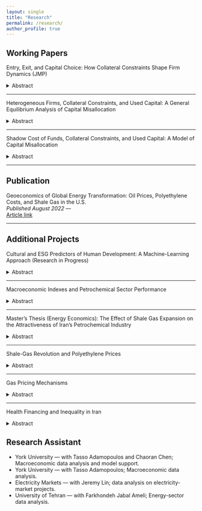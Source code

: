 ```yaml
---
layout: single
title: "Research"
permalink: /research/
author_profile: true
---
```


## Working Papers
Entry, Exit, and Capital Choice: How Collateral Constraints Shape Firm Dynamics (JMP)  
<details><summary>Abstract</summary>
The entry/exit model with a new-vs-used Capital margin shows that tighter collateral limits and higher entry costs push entrants toward used equipment, compress startup scale, raise early exit, and reduce TFP. I develop a heterogeneous-firm model with entry, exit, and an explicit choice between new and used capital Two frictions—collateral limits and entry costs—govern market access, startup scale, vintage at birth, leverage, and survival. The used stock evolves realistically: each period, some new capital transitions into the used pool, and some used equipment retires. I solve and simulate the model in MATLAB (collocation plus large-panel simulations) and build calibration targets in Stata from Vietnam’s 2005–2015 manufacturing data, including the used-investment share, debt-to-GDP, output volatility, and short- to medium-run persistence. The framework quantifies how tighter finance and higher entry fees push marginal entrants toward cheaper used capital and smaller initial scale, increasing early-life exit and lowering TFP through composition and scale distortions.
</details>

---

Heterogeneous Firms, Collateral Constraints, and Used Capital: A General Equilibrium Analysis of Capital Misallocation  
<details><summary>Abstract</summary>
A general equilibrium model shows that access to used capital reduces misallocation by relaxing collateral constraints, improving capital allocation, and productivity. Firm-level evidence confirms that financially constrained firms make greater use of used capital. This study examines how used capital helps reduce the productivity losses created by financial frictions in developing economies. Drawing on Vietnamese manufacturing data, it develops a general equilibrium model in which heterogeneous firms rent both new and used capital while facing collateral constraints. Because used capital is cheaper to rent and requires less collateral, constrained firms can operate closer to their efficient scale, which improves aggregate efficiency. The model shows that when used capital is available, misallocation losses are markedly lower than in an economy restricted to new capital. Firm-level evidence further confirms that financially constrained firms rely more heavily on used capital, in line with the theoretical predictions. Together, these findings suggest that secondary markets for used capital serve as a key channel for relaxing borrowing constraints and enhancing resource allocation in economies with underdeveloped financial systems.
</details>

---

Shadow Cost of Funds, Collateral Constraints, and Used Capital: A Model of Capital Misallocation  
<details><summary>Abstract</summary>
Firms can choose new vs. used capital. The lower purchase price of used capital relaxes financing for constrained firms, letting them scale earlier with more self-financing, improve short-run survival, and reduce the mass of chronically small firms. This shifts the vintage mix and aggregate misallocation. This paper builds a firm-dynamics model without an entry margin. Firms face a collateral-style affordability cap and a shadow cost of funds that captures financing tightness. The key feature is a vintage choice between new and used capital, treated as two distinct goods: a unit bought as new remains new, and a unit bought as used remains used. There is no conversion from new to used and no additional within-type quality downgrading beyond standard (type-specific) depreciation. Mechanism: Because used capital has a lower upfront price, constrained firms can expand capacity sooner with less external finance, while self-financing builds assets. Large, unconstrained firms change their vintage mix little.
</details>

---

## Publication
Geoeconomics of Global Energy Transformation: Oil Prices, Polyethylene Costs, and Shale Gas in the U.S.  
*Published August 2022* —  
<a href="https://wsps.ut.ac.ir/article_93569.html" target="_blank" rel="noopener noreferrer">Article link</a>  

---

## Additional Projects
Cultural and ESG Predictors of Human Development: A Machine-Learning Approach (Research in Progress)  
<details><summary>Abstract</summary>
This project uses machine-learning methods to link ESG indicators and cultural values with the Human Development Index (HDI), highlighting how institutions and sustainability shape long-run welfare. This project integrates environmental, social, and governance (ESG) indicators with Hofstede’s cultural dimensions to build a predictive model of the Human Development Index (HDI). Using techniques such as gradient boosting, penalized regression, and unsupervised clustering, the framework identifies nonlinear interactions and latent groupings in high-dimensional data. The research highlights how cultural values, governance quality, and sustainability practices jointly shape human development outcomes. It not only improves forecasting accuracy relative to traditional models but also uncovers policy-relevant pathways, showing, for example, how combinations of governance strength and cultural orientation condition the returns to social investment. By merging cross-country datasets with advanced machine learning, the project advances the measurement of development and provides a richer understanding of the institutional and cultural drivers of long-run welfare.
</details>

---

Macroeconomic Indexes and Petrochemical Sector Performance  
<details><summary>Abstract</summary>
This panel VAR study shows that higher deposit rates lower petrochemical stock returns, while exchange-rate and overall market gains raise them. Oil-price increases hurt returns at first, but the effect fades gradually. In this study, I apply a panel VAR to examine how oil prices, real exchange rates, deposit rates, and market returns shape stock returns in Iran’s petrochemical sector. Impulse–response functions show deposit-rate shocks reduce returns, exchange-rate shocks increase them, and oil shocks have a negative yet diminishing effect across quarters—highlighting persistent macro-financial channels shaping firm performance.
</details>

---

Master’s Thesis (Energy Economics): The Effect of Shale Gas Expansion on the Attractiveness of Iran’s Petrochemical Industry  
<details><summary>Abstract</summary>
The Effect of Shale Gas Expansion on the Attractiveness of Iran’s Petrochemical Industry** Brief: Global shale gas lowered feedstock costs abroad, intensifying competition and challenging Iran’s export position; domestic exchange-rate and inflation dynamics are also pivotal. The thesis studies how the U.S. shale-gas boom reshaped global petrochemical competitiveness. Using time-series and panel econometrics (e.g., VECM/cointegration), it links shale-driven energy price changes with polyethylene prices and sectoral performance, showing how external energy shocks and domestic macro factors jointly determine industry attractiveness.
</details>

---

Shale-Gas Revolution and Polyethylene Prices  
<details><summary>Abstract</summary>
Time-series models trace pass-through from shale-driven gas price declines to lower polyethylene prices, revealing strong energy-to-industry transmission. Econometric analysis shows that cheaper gas inputs increased supply and put durable downward pressure on polymer prices, illustrating how energy shocks propagate through manufacturing cost structures and global competition.
</details>

---

Gas Pricing Mechanisms  
<details><summary>Abstract</summary>
Policy framework for efficient and equitable natural-gas pricing under natural-monopoly conditions, estimated with GMM to handle endogeneity and dynamics. Grounded in public-sector pricing and Ramsey principles, the project estimates demand and cost relationships and evaluates alternative pricing rules under subsidy reform. GMM estimation provides consistent dynamics, yielding benchmarks that balance fiscal goals, consumer welfare, and industrial competitiveness.
</details>

---

Health Financing and Inequality in Iran  
<details><summary>Abstract</summary>
Using province-by-year data, places with higher average household income have fewer infant and overall deaths, while more income inequality is linked to more deaths. Insurance coverage, education, and health-care capacity also help reduce deaths. I compare each province to itself over time (so fixed local traits don’t bias results) and track two outcomes: infant mortality and all-cause mortality. The main drivers are log household spending (a proxy for income), the Gini index (a measure of inequality), education, insurance coverage, and healthcare capacity. To check the direction of cause and effect, I also repeat the analysis using past values as instruments. The pattern is robust: higher income → lower mortality; higher inequality → higher mortality; more insurance, education, and care capacity → lower mortality.
</details>


## Research Assistant
- York University — with Tasso Adamopoulos and Chaoran Chen; Macroeconomic data analysis and model support.  
- York University — with Tasso Adamopoulos; Macroeconomic data analysis.  
- Electricity Markets — with Jeremy Lin; data analysis on electricity-market projects.  
- University of Tehran — with Farkhondeh Jabal Ameli; Energy-sector data analysis.  
